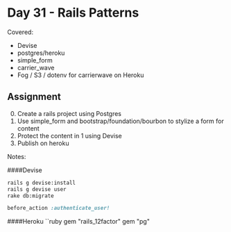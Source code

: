 # Day 31 - Rails Patterns

Covered:

* Devise
* postgres/heroku
* simple_form
* carrier_wave
* Fog / S3 / dotenv for carrierwave on Heroku


Assignment
-------

0. Create a rails project using Postgres
0. Use simple_form and bootstrap/foundation/bourbon to stylize a form for
   content
0. Protect the content in 1 using Devise
0. Publish on heroku


Notes:

####Devise

```bash
rails g devise:install
rails g devise user
rake db:migrate
```
```ruby
before_action :authenticate_user!
```

####Heroku
``ruby
gem "rails_12factor"
gem "pg"
```
